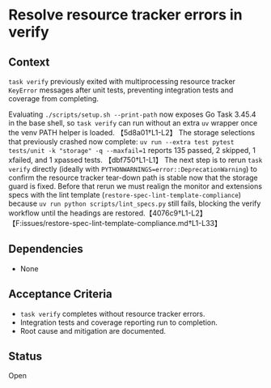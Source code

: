 # Resolve resource tracker errors in verify

## Context
`task verify` previously exited with multiprocessing resource tracker
`KeyError` messages after unit tests, preventing integration tests and
coverage from completing.

Evaluating `./scripts/setup.sh --print-path` now exposes Go Task 3.45.4 in the
base shell, so `task verify` can run without an extra `uv` wrapper once the
venv PATH helper is loaded. 【5d8a01†L1-L2】 The storage selections that
previously crashed now complete: `uv run --extra test pytest tests/unit -k
"storage" -q --maxfail=1` reports 135 passed, 2 skipped, 1 xfailed, and 1 xpassed
tests. 【dbf750†L1-L1】 The next step is to rerun `task verify` directly (ideally
with `PYTHONWARNINGS=error::DeprecationWarning`) to confirm the resource tracker
tear-down path is stable now that the storage guard is fixed. Before that rerun
we must realign the monitor and extensions specs with the lint template
(`restore-spec-lint-template-compliance`) because `uv run python
scripts/lint_specs.py` still fails, blocking the verify workflow until the
headings are restored.【4076c9†L1-L2】【F:issues/restore-spec-lint-template-compliance.md†L1-L33】

## Dependencies
- None

## Acceptance Criteria
- `task verify` completes without resource tracker errors.
- Integration tests and coverage reporting run to completion.
- Root cause and mitigation are documented.

## Status
Open
